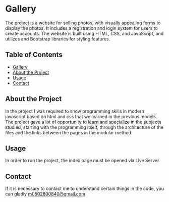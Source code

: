 # Gallery

The project is a website for selling photos, with visually appealing forms to display the photos. It includes a registration and login system for users to create accounts. The website is built using HTML, CSS, and JavaScript, and utilizes  and Bootstrap libraries for styling features.

## Table of Contents

- [Gallery](#Gallery)
- [About the Project](#about-the-project)
- [Usage](#usage)
- [Contact](#contact)


## About the Project

In the project I was required to show programming skills in modern javascript based on html and css that we learned in the previous models.
The project gave a lot of opportunity to learn and specialize in the subjects studied, starting with the programming itself, through the architecture of the files and the links between the pages in the modular method.


## Usage

In order to run the project, the index page must be opened via Live Server


## Contact

If it is necessary to contact me to understand certain things in the code, you can gladly
m0502800840@gmail.com